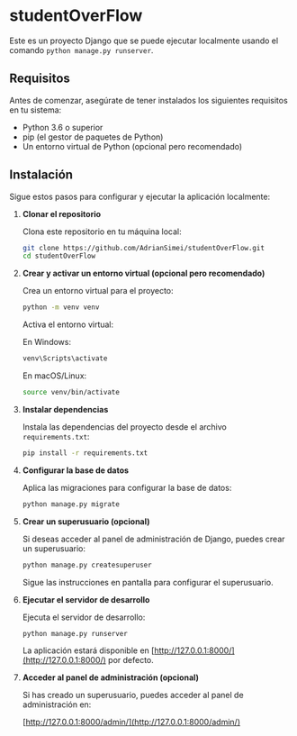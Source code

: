
# studentOverFlow

Este es un proyecto Django que se puede ejecutar localmente usando el comando `python manage.py runserver`.

## Requisitos

Antes de comenzar, asegúrate de tener instalados los siguientes requisitos en tu sistema:

- Python 3.6 o superior
- pip (el gestor de paquetes de Python)
- Un entorno virtual de Python (opcional pero recomendado)

## Instalación

Sigue estos pasos para configurar y ejecutar la aplicación localmente:

1. **Clonar el repositorio**

   Clona este repositorio en tu máquina local:

   ```bash
   git clone https://github.com/AdrianSimei/studentOverFlow.git
   cd studentOverFlow
   ```

2. **Crear y activar un entorno virtual (opcional pero recomendado)**

   Crea un entorno virtual para el proyecto:

   ```bash
   python -m venv venv
   ```

   Activa el entorno virtual:

   En Windows:

   ```bash
   venv\Scripts\activate
   ```

   En macOS/Linux:

   ```bash
   source venv/bin/activate
   ```

3. **Instalar dependencias**

   Instala las dependencias del proyecto desde el archivo `requirements.txt`:

   ```bash
   pip install -r requirements.txt
   ```

4. **Configurar la base de datos**

   Aplica las migraciones para configurar la base de datos:

   ```bash
   python manage.py migrate
   ```

5. **Crear un superusuario (opcional)**

   Si deseas acceder al panel de administración de Django, puedes crear un superusuario:

   ```bash
   python manage.py createsuperuser
   ```

   Sigue las instrucciones en pantalla para configurar el superusuario.

6. **Ejecutar el servidor de desarrollo**

   Ejecuta el servidor de desarrollo:

   ```bash
   python manage.py runserver
   ```

   La aplicación estará disponible en [http://127.0.0.1:8000/](http://127.0.0.1:8000/) por defecto.

7. **Acceder al panel de administración (opcional)**

   Si has creado un superusuario, puedes acceder al panel de administración en:

   [http://127.0.0.1:8000/admin/](http://127.0.0.1:8000/admin/)
